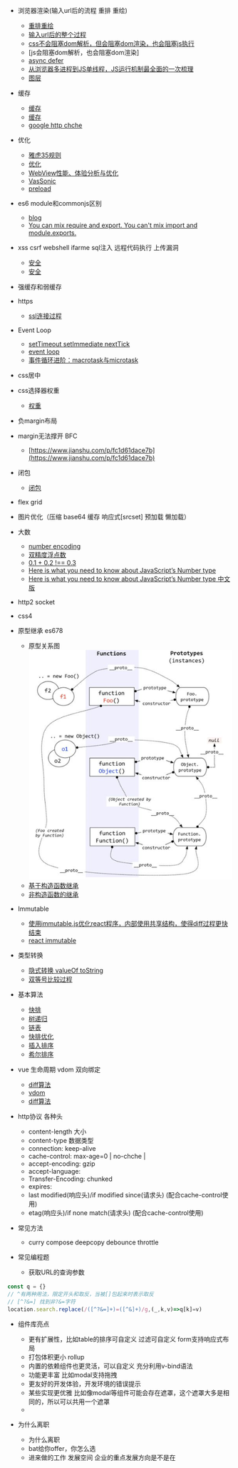 + 浏览器渲染(输入url后的流程 重排 重绘)
  - [重排重绘](https://juejin.im/post/5a9923e9518825558251c96a?utm_source=gold_browser_extension)
  - [输入url后的整个过程](https://www.jianshu.com/p/9075ee83b679)
  - [css不会阻塞dom解析，但会阻塞dom渲染，也会阻塞js执行](https://blog.csdn.net/github_39133192/article/details/74560891)
  - [js会阻塞dom解析，也会阻塞dom渲染]
  - [async defer](https://segmentfault.com/q/1010000000640869)
  - [从浏览器多进程到JS单线程，JS运行机制最全面的一次梳理](https://juejin.im/post/5a6547d0f265da3e283a1df7?utm_medium=fe&utm_source=weixinqun)
  - [图层](web.jobbole.com/83575/)

+ 缓存
  - [缓存](https://my.oschina.net/leejun2005/blog/369148)
  - [缓存](http://blog.csdn.net/jiana227/article/details/7732227)
  - [google http chche](https://developers.google.com/web/fundamentals/performance/optimizing-content-efficiency/http-caching?hl=zh-cn)

+ 优化
  - [雅虎35规则](https://github.com/creeperyang/blog/issues/1)
  - [优化](https://www.zhihu.com/question/21658448)
  - [WebView性能、体验分析与优化](https://tech.meituan.com/WebViewPerf.html)
  - [VasSonic](https://www.jianshu.com/p/0fbd4a57b553)
  - [preload](https://www.jianshu.com/p/24ffa6d45087)

+ es6 module和commonjs区别
  - [blog](https://github.com/ShowJoy-com/showjoy-blog/issues/39)
  - [You can mix require and export. You can't mix import and module.exports.](https://github.com/webpack/webpack/issues/4039)

+ xss csrf webshell ifarme sql注入 远程代码执行 上传漏洞
  - [安全](http://web.jobbole.com/92875/)
  - [安全](http://web.jobbole.com/92893/)

+ 强缓存和弱缓存

+ https
  - [ssl连接过程](http://www.ruanyifeng.com/blog/2014/09/illustration-ssl.html)

+ Event Loop
  - [setTimeout setImmediate nextTick](https://segmentfault.com/a/1190000008595101)
  - [event loop](http://www.ruanyifeng.com/blog/2014/10/event-loop.html)
  - [事件循环进阶：macrotask与microtask](https://jakearchibald.com/2015/tasks-microtasks-queues-and-schedules/)
+ css居中

+ css选择器权重
  - [权重](https://www.cnblogs.com/dq-Leung/p/4213375.html)

+ 负margin布局

+ margin无法撑开 BFC
  - [https://www.jianshu.com/p/fc1d61dace7b](https://www.jianshu.com/p/fc1d61dace7b)

+ 闭包
  - [闭包](https://www.zhihu.com/question/34210214)

+ flex grid

+ 图片优化（压缩 base64 缓存 响应式[srcset] 预加载 懒加载）

+ 大数
  - [number encoding](http://2ality.com/2012/04/number-encoding.html)
  - [双精度浮点数](https://zh.wikipedia.org/wiki/%E9%9B%99%E7%B2%BE%E5%BA%A6%E6%B5%AE%E9%BB%9E%E6%95%B8)
  - [0.1 + 0.2 !== 0.3](https://www.zhihu.com/question/24415787)
  - [Here is what you need to know about JavaScript’s Number type](https://medium.com/dailyjs/javascripts-number-type-8d59199db1b6)
  - [Here is what you need to know about JavaScript’s Number type 中文版](https://genuifx.github.io/2018/04/17/here-is-what-you-need-to-know-about-javasciprt-number-type/)

+ http2 socket

+ css4

+ 原型继承 es678
  - 原型关系图
  ![prototype vs __proto__](prototype.jpeg)
  - [基于构造函数继承](http://www.ruanyifeng.com/blog/2010/05/object-oriented_javascript_inheritance.html)
  - [非构造函数的继承](http://www.ruanyifeng.com/blog/2010/05/object-oriented_javascript_inheritance_continued.html)

+ Immutable
  - [使用immutable.js优化react程序，内部使用共享结构，使得diff过程更快结束](https://jlongster.com/Using-Immutable-Data-Structures-in-JavaScript)
  - [react immutable](https://github.com/camsong/blog/issues/3)

+ 类型转换
  - [隐式转换 valueOf toString](http://frontenddev.org/link/conversion-of-tostring-and-the-valueof-javascript-object.html)
  - [双等号比较过程](https://segmentfault.com/a/1190000008038751)

+ 基本算法
  - [快排](http://www.ruanyifeng.com/blog/2011/04/quicksort_in_javascript.html)
  - [树递归]()
  - [链表](https://juejin.im/entry/59cb70995188256aa423b680)
  - [快排优化](https://blog.csdn.net/msdnwolaile/article/details/52133674)
  - [插入排序](https://zh.wikipedia.org/wiki/%E6%8F%92%E5%85%A5%E6%8E%92%E5%BA%8F)
  - [希尔排序](https://zh.wikipedia.org/wiki/%E5%B8%8C%E5%B0%94%E6%8E%92%E5%BA%8F)

+ vue 生命周期 vdom 双向绑定
  - [diff算法](https://segmentfault.com/a/1190000008782928)
  - [vdom](https://segmentfault.com/a/1190000013469565)
  - [diff算法](https://blog.csdn.net/u010692018/article/details/78799335)

+ http协议 各种头
  - content-length  大小
  - content-type  数据类型
  - connection: keep-alive
  - cache-control: max-age=0 | no-chche | 
  - accept-encoding: gzip
  - accept-language: 
  - Transfer-Encoding: chunked
  - expires: 
  - last modified(响应头)/if modified since(请求头) (配合cache-control使用)
  - etag(响应头)/if none match(请求头) (配合cache-control使用)

+ 常见方法
  - curry compose deepcopy debounce throttle 

+ 常见编程题
  - 获取URL的查询参数

```js
const q = {}
// ^有两种用法，限定开头和取反，当被[]包起来时表示取反
// [^?&=] 找到非?&=字符
location.search.replace(/([^?&=]+)=([^&]+)/g,(_,k,v)=>q[k]=v)
```

+ 组件库亮点
  - 更有扩展性，比如table的排序可自定义  过滤可自定义  form支持响应式布局
  - 打包体积更小  rollup
  - 内置的依赖组件也更灵活，可以自定义  充分利用v-bind语法
  - 功能更丰富 比如modal支持拖拽
  - 更友好的开发体验，开发环境的错误提示
  - 某些实现更优雅 比如像modal等组件可能会存在遮罩，这个遮罩大多是相同的，所以可以共用一个遮罩
  - 

+ 为什么离职
  - 为什么离职
  - bat给你offer，你怎么选
  - 进来做的工作 发展空间 企业的重点发展方向是不是在
